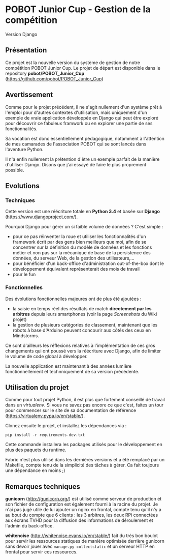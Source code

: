 # POBOT Junior Cup - Gestion de la compétition

Version Django

## Présentation

Ce projet est la nouvelle version du système de gestion 
de notre compétition POBOT Junior Cup. Le projet de départ est disponible
dans le repository **pobot/POBOT_Junior_Cup** (https://github.com/pobot/POBOT_Junior_Cup)

## Avertissement

Comme pour le projet précédent, il ne s'agit nullement d'un système prêt à l'emploi
pour d'autres contextes d'utilisation, mais uniquement d'un exemple de vraie application
développée en Django qui peut être exploré pour découvrir ce fabuleux framwork
ou en explorer une partie de ses fonctionnalités.

Sa vocation est donc essentiellement pédagogique, notamment à l'attention de mes 
camarades de l'association POBOT qui se sont lancés dans l'aventure Python.

Il n'a enfin nullement la prétention d'être un exemple parfait de la manière d'utiliser
Django. Disons que j'ai essayé de faire le plus proprement possible. 
 
## Evolutions

### Techniques

Cette version est une réécriture totale en **Python 3.4** et basée sur **Django** (https://www.djangoproject.com/).

Pourquoi Django pour gérer un si faible volume de données ? C'est simple :
* pour ce pas réinventer la roue et utiliser les fonctionnalités d'un framework écrit par
des gens bien meilleurs que moi, afin de se concentrer sur la définition du
modèle de données et les fonctions métier et non pas sur la mécanique de base de la
persistence des données, du serveur Web, de la gestion des utilisateurs,...
* pour bénéficier d'un back-office d'administration out-of-the-box dont le développement
équivalent représenterait des mois de travail
* pour le fun

### Fonctionnelles

Des évolutions fonctionnelles majeures ont de plus été ajoutées :
* la saisie en temps réel des résultats de match **directement par les arbitres** depuis 
leurs smartphones (voir la page _Screenshots_ du Wiki projet)
* la gestion de plusieurs catégories de classement, maintenant que les robots à base
d'Arduino peuvent concourir aux côtés des ceux en Mindstorms.

Ce sont d'ailleurs les réflexions relatives à l'implémentation de ces gros changements
qui ont poussé vers la réécriture avec Django, afin de limiter le volume de code global
à développer.

La nouvelle application est maintenant à des années lumière fonctionnellement et 
technniquement de sa version précédente.

## Utilisation du projet

Comme pour tout projet Python, il est plus que fortement conseillé de travail dans
un _virtualenv_. Si vous ne savez pas encore ce que c'est, faites un tour pour commencer
sur le site de sa documentation de référence (https://virtualenv.pypa.io/en/stable/).

Clonez ensuite le projet, et installez les dépendances via : 

`pip install -r requirements-dev.txt`

Cette commande installera les packages utilisés pour le développement en plus des paquets
du runtime.

Fabric n'est plus utilisé dans les dernières versions et a été remplacé par un Makefile,
compte tenu de la simplicité des tâches à gérer. Ca fait toujours une dépendance en moins ;)

## Remarques techniques

**gunicorn** (http://gunicorn.org/) est utilisé comme serveur de production et son fichier 
de configuration est également fourni à la racine du projet. Je n'ai pas jugé utile de
lui ajouter un nginx en frontal, compte tenu qu'il n'y a au bout du compte que 6 clients :
les 3 arbitres, les deux RPi connectées aux écrans TVHD pour la diffusion des informations 
de déroulement et l'admin du back-office. 

**whitenoise** (http://whitenoise.evans.io/en/stable/)
fait du très bon boulot pour servir les ressources statiques de manière optimisée derrière
gunicorn sans devoir jouer avec `manage.py collectstatic` et un serveur HTTP en frontal pour servir 
ces ressources.